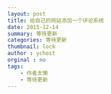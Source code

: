 ```yaml
---
layout: post
title: 给自己的网站添加一个评论系统
date: 2015-12-14
summary: 等待更新
categories: 等待更新
thumbnail: lock
author : ychost
orginal : no
tags:
    - 作者太懒
    - 等待更新
---
```


